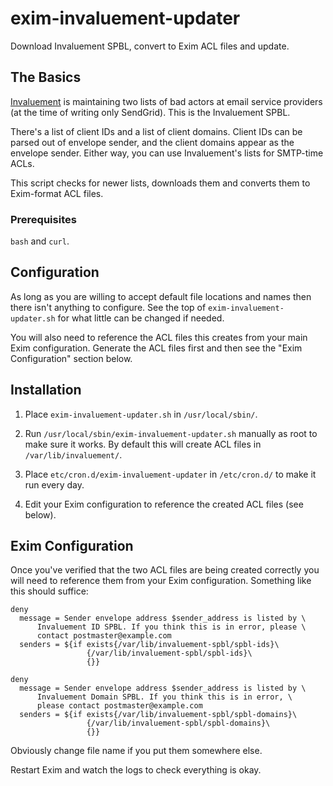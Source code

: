 # exim-invaluement-updater
Download Invaluement SPBL, convert to Exim ACL files and update.

## The Basics

[Invaluement](https://www.invaluement.com/serviceproviderdnsbl/) is maintaining
two lists of bad actors at email service providers (at the time of writing only
SendGrid). This is the Invaluement SPBL.

There's a list of client IDs and a list of client domains. Client IDs can be
parsed out of envelope sender, and the client domains appear as the envelope
sender. Either way, you can use Invaluement's lists for SMTP-time ACLs.

This script checks for newer lists, downloads them and converts them to
Exim-format ACL files.

### Prerequisites

`bash` and `curl`.

## Configuration
As long as you are willing to accept default file locations and names then
there isn't anything to configure. See the top of `exim-invaluement-updater.sh`
for what little can be changed if needed.

You will also need to reference the ACL files this creates from your main Exim
configuration. Generate the ACL files first and then see the "Exim
Configuration" section below.

## Installation
1. Place `exim-invaluement-updater.sh` in `/usr/local/sbin/`.

2. Run `/usr/local/sbin/exim-invaluement-updater.sh` manually as root to make
   sure it works. By default this will create ACL files in
   `/var/lib/invaluement/`.

3. Place `etc/cron.d/exim-invaluement-updater` in `/etc/cron.d/` to make it run
   every day.

4. Edit your Exim configuration to reference the created ACL files (see below).

## Exim Configuration
Once you've verified that the two ACL files are being created correctly you
will need to reference them from your Exim configuration. Something like this
should suffice:

```
deny
  message = Sender envelope address $sender_address is listed by \
      Invaluement ID SPBL. If you think this is in error, please \
      contact postmaster@example.com
  senders = ${if exists{/var/lib/invaluement-spbl/spbl-ids}\
                 {/var/lib/invaluement-spbl/spbl-ids}\
                 {}}

deny
  message = Sender envelope address $sender_address is listed by \
      Invaluement Domain SPBL. If you think this is in error, \
      please contact postmaster@example.com
  senders = ${if exists{/var/lib/invaluement-spbl/spbl-domains}\
                 {/var/lib/invaluement-spbl/spbl-domains}\
                 {}}
```

Obviously change file name if you put them somewhere else.

Restart Exim and watch the logs to check everything is okay.
